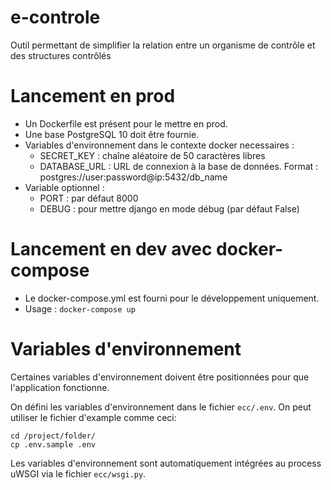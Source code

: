 # e-controle
Outil permettant de simplifier la relation entre un organisme de contrôle et des structures contrôlés

# Lancement en prod
- Un Dockerfile est présent pour le mettre en prod.
- Une base PostgreSQL 10 doit être fournie.
- Variables d'environnement dans le contexte docker necessaires :
  - SECRET_KEY : chaîne aléatoire de 50 caractères libres
  - DATABASE_URL : URL de connexion à la base de données. Format : postgres://user:password@ip:5432/db_name
- Variable optionnel :
  - PORT : par défaut 8000
  - DEBUG : pour mettre django en mode débug (par défaut False)

# Lancement en dev avec docker-compose
- Le docker-compose.yml est fourni pour le développement uniquement.
- Usage : `docker-compose up`


# Variables d'environnement

Certaines variables d'environnement doivent être positionnées pour que l'application fonctionne.

On défini les variables d'environnement dans le fichier `ecc/.env`.
On peut utiliser le fichier d'example comme ceci:

    cd /project/folder/
    cp .env.sample .env

Les variables d'environnement sont automatiquement intégrées au process uWSGI via le fichier `ecc/wsgi.py`.
